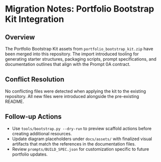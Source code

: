# Migration Notes: Portfolio Bootstrap Kit Integration

## Overview
The Portfolio Bootstrap Kit assets from `portfolio_bootstrap_kit.zip` have been merged into this repository. The import introduced tooling for generating starter structures, packaging scripts, prompt specifications, and documentation outlines that align with the Prompt 0A contract.

## Conflict Resolution
No conflicting files were detected when applying the kit to the existing repository. All new files were introduced alongside the pre-existing README.

## Follow-up Actions
- Use `tools/bootstrap.py --dry-run` to preview scaffold actions before creating additional resources.
- Update diagram placeholders under `docs/assets/` with finalized visual artifacts that match the references in the documentation files.
- Review `prompts/BUILD_SPEC.json` for customization specific to future portfolio updates.
